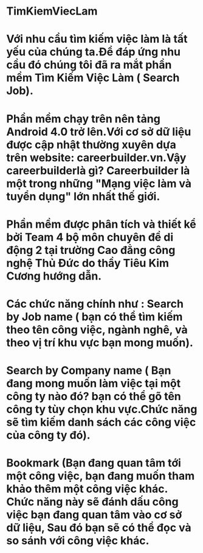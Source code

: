 # TimKiemViecLam
# Với nhu cầu tìm kiếm việc làm là tất yếu của chúng ta.Để đáp ứng nhu cầu đó chúng tôi đã ra mắt phần mềm Tìm Kiếm Việc Làm ( Search Job).
# Phần mềm chạy trên nên tảng Android 4.0 trở lên.Với cơ sở dữ liệu được cập nhật thường xuyên dựa trên website: careerbuilder.vn.Vậy careerbuilderlà gì? Careerbuilder là một trong những "Mạng việc làm và tuyển dụng" lớn nhất thế giới.
# Phần mềm được phân tích và thiết kể bởi Team 4 bộ môn chuyên đề di động 2 tại trường Cao đẳng công nghệ Thủ Đức do thầy Tiêu Kim Cương hướng dẫn.
# Các chức năng chính như : Search by Job name ( bạn có thể tìm kiếm theo tên công việc, ngành nghê, và theo vị trí khu vực bạn mong muốn).
#							Search by Company name ( Bạn đang mong muốn làm việc tại một công ty nào đó? bạn có thể gõ tên công ty tùy chọn khu vực.Chức năng sẽ tìm kiếm danh sách các công việc của công ty đó).
#							Bookmark (Bạn đang quan tâm tới một công việc, bạn đang muốn tham khảo thêm một công việc khác. Chức năng này sẽ đánh dấu công việc bạn đang quan tâm vào cơ sở dữ liệu, Sau đó bạn sẽ có thể đọc và so sánh với công việc khác.
